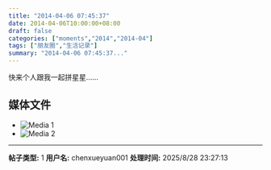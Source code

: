 ```yaml
---
title: "2014-04-06 07:45:37"
date: 2014-04-06T10:00:00+08:00
draft: false
categories: ["moments","2014","2014-04"]
tags: ["朋友圈","生活记录"]
summary: "2014-04-06 07:45:37..."
---
```


快来个人跟我一起拼星星……

## 媒体文件

- ![Media 1](/Moments/photos/2014-04-06/201404060745370.jpg)
- ![Media 2](/Moments/photos/2014-04-06/201404060745371.jpg)

---

**帖子类型:** 1
**用户名:** chenxueyuan001
**处理时间:** 2025/8/28 23:27:13